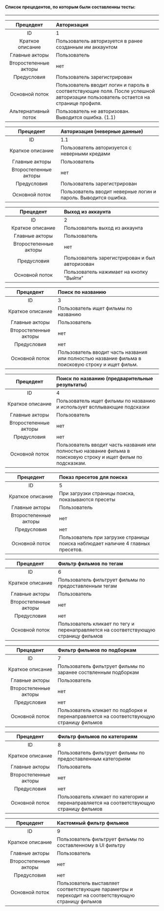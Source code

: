 #### Список прецедентов, по которым были составленны тесты:

-------

Прецедент             | Авторизация
:-----:               | :---- 
ID                    | 1
Краткое описание      | Пользователь авторизуется в ранее созданным им аккаунтом
Главные акторы        | Пользователь
Второстепенные акторы | нет
Предусловия           | Пользователь зарегистрирован
Основной поток        | Пользователь вводит логин и пароль в соответствующие поля. После успешной авторизации пользователь остается на странице профиля.
Альтернативный поток  | Пользователь не авторизован. Выводится ошибка. (1.1)

Прецедент             | Авторизация (неверные данные)
:-----:               | :---- 
ID                    | 1.1
Краткое описание      | Пользователь авторизуется c неверными кредами
Главные акторы        | Пользователь
Второстепенные акторы | нет
Предусловия           | Пользователь зарегистрирован
Основной поток        | Пользователь вводит неверные логин и пароль. Выводится ошибка.

Прецедент             | Выход из аккаунта
:-----:               | :---- 
ID                    | 2
Краткое описание      | Пользователь выход из аккаунта
Главные акторы        | Пользователь
Второстепенные акторы | нет
Предусловия           | Пользователь зарегистрирован и был авторизован
Основной поток        | Пользователь нажимает на кнопку "Выйти"

Прецедент             | Поиск по названию
:-----:               | :---- 
ID                    | 3
Краткое описание      | Пользователь ищет фильмы по названию
Главные акторы        | Пользователь
Второстепенные акторы | нет
Предусловия           | нет
Основной поток        | Пользователь вводит часть названия или полностью название фильма в поисковую строку и ищет фильм.

Прецедент             | Поиск по названию (предварительные результаты)
:-----:               | :----
ID                    | 4
Краткое описание      | Пользователь ищет фильмы по названию и использует всплывающие подсказки
Главные акторы        | Пользователь
Второстепенные акторы | нет
Предусловия           | нет
Основной поток        | Пользователь вводит часть названия или полностью название фильма в поисковую строку и ищет фильм по подсказкам.

Прецедент             | Показ пресетов для поиска
:-----:               | :----
ID                    | 5
Краткое описание      | При загрузки страницы поиска, показываются пресеты
Главные акторы        | Пользователь
Второстепенные акторы | нет
Предусловия           | нет
Основной поток        | Пользователь при загрузке страницы поиска наблюдает наличие 4 главных пресетов.

Прецедент             | Фильтр фильмов по тегам
:-----:               | :---- 
ID                    | 6
Краткое описание      | Пользователь фильтрует фильмы по предоставленным тегам
Главные акторы        | Пользователь
Второстепенные акторы | нет
Предусловия           | нет
Основной поток        | Пользователь кликает по тегу и перенаправляется на соответствующую страницу фильмов

Прецедент             | Фильтр фильмов по подборкам
:-----:               | :---- 
ID                    | 7
Краткое описание      | Пользователь фильтрует фильмы по заранее соствленным подборкам
Главные акторы        | Пользователь
Второстепенные акторы | нет
Предусловия           | нет
Основной поток        | Пользователь кликает по подборке и перенаправляется на соответствующую страницу фильмов

Прецедент             | Фильтр фильмов по категориям
:-----:               | :---- 
ID                    | 8
Краткое описание      | Пользователь фильтрует фильмы по предоставленным категориям
Главные акторы        | Пользователь
Второстепенные акторы | нет
Предусловия           | нет
Основной поток        | Пользователь кликает по категории и перенаправляется на соответствующую страницу фильмов

Прецедент             | Кастомный фильтр фильмов
:-----:               | :---- 
ID                    | 9
Краткое описание      | Пользователь фильтрует фильмы по составленному в UI фильтру
Главные акторы        | Пользователь
Второстепенные акторы | нет
Предусловия           | нет
Основной поток        | Пользователь выставляет соответствующие параметры и переходит на соответствующую страницу фильмов
